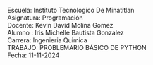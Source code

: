 Escuela: Instituto Tecnologico De Minatitlan
<br>
Asignatura: Programación
<br>
Docente: Kevin David Molina Gomez
<br>
Alumno : Iris Michelle Bautista Gonzalez
<br>
Carrera: Ingenieria Quimica
<br>
TRABAJO: PROBLEMARIO BÁSICO DE PYTHON 
<br>
Fecha: 11-11-2024
